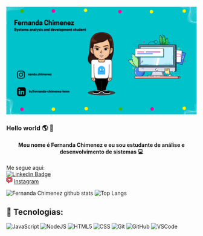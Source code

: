 ![capa github](https://github.com/fernandachimenez21/fernandachimenez21/blob/main/capa.png)  

### Hello world 🌎 👋

<h4><p align="center">Meu nome é Fernanda Chimenez e eu sou estudante de análise e desenvolvimento de sistemas 💻 </p></h4>

Me segue aqui: <br>
[![Linkedin Badge](https://img.shields.io/badge/-LinkedIn-blue?style=flat-square&logo=Linkedin&logoColor=white&link=https://https://www.linkedin.com/in/fernanda-chimenez-leme/)](https://www.linkedin.com/in/fernanda-chimenez-leme/) 
<br>
<a href="https://www.instagram.com/nanda.chimenez/"><img src="https://github.com/fernandachimenez21/fernandachimenez21/blob/main/instagram.png" width="16"></a> [Instagram](https://www.instagram.com/nanda.chimenez/)  


![Fernanda Chimenez github stats](https://github-readme-stats.vercel.app/api?username=fernandachimenez21&show_icons=true&theme=tokyonight")
![Top Langs](https://github-readme-stats.vercel.app/api/top-langs/?username=fernandachimenez21&layout=compact&theme=tokyonight")

## 👾 Tecnologias:

![JavaScript](https://img.shields.io/badge/-JavaScript-black?style=flat-square&logo=javascript)
![NodeJS](https://img.shields.io/badge/-Nodejs-339933?style=flat-square&logo=Node.js&logoColor=white)
![HTML5](https://img.shields.io/badge/-HTML5-E34F26?style=flat-square&logo=html5&logoColor=white)
![CSS](https://img.shields.io/badge/-CSS-1572B6?style=flat-square&logo=css)
![Git](https://img.shields.io/badge/-Git-black?style=flat-square&logo=git)
![GitHub](https://img.shields.io/badge/-GitHub-181717?style=flat-square&logo=github)
![VSCode](https://img.shields.io/badge/-VSCode-007ACC?style=flat-square&logo=visual-studio-code&logoColor=white)



